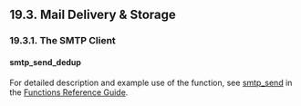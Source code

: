 <div id="maildelivstore" class="section">

<div class="titlepage">

<div>

<div>

## 19.3. Mail Delivery & Storage

</div>

</div>

</div>

<div id="smtpclient" class="section">

<div class="titlepage">

<div>

<div>

### 19.3.1. The SMTP Client

</div>

</div>

</div>

<div id="fn_smtp_send_dedup" class="section">

<div class="titlepage">

<div>

<div>

#### smtp_send_dedup

</div>

</div>

</div>

For detailed description and example use of the function, see
<a href="fn_smtp_send.html" class="link" title="smtp_send">smtp_send</a>
in the <a href="ch-functions.html" class="link"
title="Chapter 24. Virtuoso Functions Guide &amp; Reference">Functions
Reference Guide</a>.

</div>

</div>

</div>
